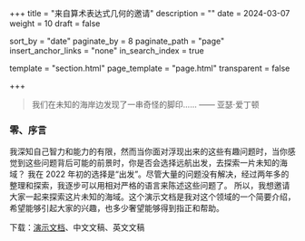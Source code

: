 +++
title = "来自算术表达式几何的邀请"
description = ""
date = 2024-03-07
weight = 10
draft = false

sort_by = "date"
paginate_by = 8
paginate_path = "page"
insert_anchor_links = "none"
in_search_index = true

template = "section.html"
page_template = "page.html"
transparent = false

+++

> 我们在未知的海岸边发现了一串奇怪的脚印...... —— 亚瑟·爱丁顿

### 零、序言

我深知自己智力和能力的有限，然而当你面对浮现出来的这些有趣问题时，当你感觉到这些问题背后可能的前景时，你是否会选择远航出发，去探索一片未知的海域？
我在 2022 年初的选择是“出发”。尽管大量的问题没有解决，经过两年多的整理和探索，我逐步可以用相对严格的语言来陈述这些问题了。
所以，我想邀请大家一起来探索这片未知的海域。这个演示文档是我对这个领域的一个简要介绍，希望能够引起大家的兴趣，也多少奢望能够得到指正和帮助。

下载：[演示文档](/curiosity/invitation/invitation.pdf)、中文文稿、英文文稿

